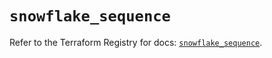 # `snowflake_sequence`

Refer to the Terraform Registry for docs: [`snowflake_sequence`](https://registry.terraform.io/providers/snowflake-labs/snowflake/0.83.1/docs/resources/sequence).
